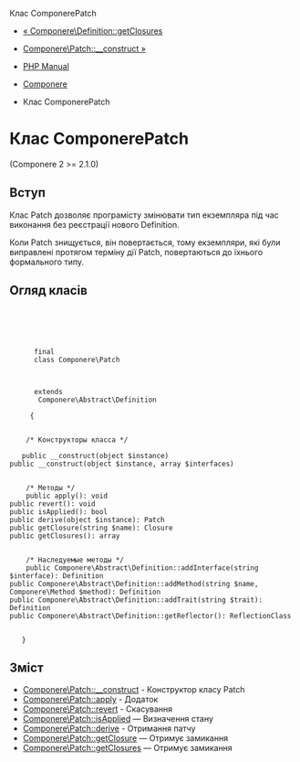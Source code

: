 Клас ComponerePatch

-   [« Componere\\Definition::getClosures](componere-definition.getclosures.html)
    
-   [Componere\\Patch::\_\_construct »](componere-patch.construct.html)
    
-   [PHP Manual](index.html)
    
-   [Componere](book.componere.html)
    
-   Клас ComponerePatch
    

# Клас ComponerePatch

(Componere 2 >= 2.1.0)

## Вступ

Клас Patch дозволяє програмісту змінювати тип екземпляра під час виконання без реєстрації нового Definition.

Коли Patch знищується, він повертається, тому екземпляри, які були виправлені протягом терміну дії Patch, повертаються до їхнього формального типу.

## Огляд класів

```classsynopsis



    
     
      final
      class Componere\Patch
     

     
      extends
       Componere\Abstract\Definition
     
     {


    /* Конструкторы класса */
    
   public __construct(object $instance)
public __construct(object $instance, array $interfaces)


    /* Методы */
    public apply(): void
public revert(): void
public isApplied(): bool
public derive(object $instance): Patch
public getClosure(string $name): Closure
public getClosures(): array


    /* Наследуемые методы */
    public Componere\Abstract\Definition::addInterface(string $interface): Definition
public Componere\Abstract\Definition::addMethod(string $name, Componere\Method $method): Definition
public Componere\Abstract\Definition::addTrait(string $trait): Definition
public Componere\Abstract\Definition::getReflector(): ReflectionClass


   }
```

## Зміст

-   [Componere\\Patch::\_\_construct](componere-patch.construct.html) - Конструктор класу Patch
-   [Componere\\Patch::apply](componere-patch.apply.html) - Додаток
-   [Componere\\Patch::revert](componere-patch.revert.html) - Скасування
-   [Componere\\Patch::isApplied](componere-patch.isapplied.html) — Визначення стану
-   [Componere\\Patch::derive](componere-patch.derive.html) - Отримання патчу
-   [Componere\\Patch::getClosure](componere-patch.getclosure.html) — Отримує замикання
-   [Componere\\Patch::getClosures](componere-patch.getclosures.html) — Отримує замикання
